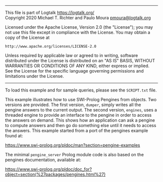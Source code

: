 ________________________________________________________________________

This file is part of Logtalk <https://logtalk.org/>  
Copyright 2020 Michael T. Richter and Paulo Moura <pmoura@logtalk.org>

Licensed under the Apache License, Version 2.0 (the "License");
you may not use this file except in compliance with the License.
You may obtain a copy of the License at

    http://www.apache.org/licenses/LICENSE-2.0

Unless required by applicable law or agreed to in writing, software
distributed under the License is distributed on an "AS IS" BASIS,
WITHOUT WARRANTIES OR CONDITIONS OF ANY KIND, either express or implied.
See the License for the specific language governing permissions and
limitations under the License.
________________________________________________________________________


To load this example and for sample queries, please see the `SCRIPT.txt`
file.

This example illustrates how to use SWI-Prolog Pengines from objects. Two
versions are provided. The first version, `dumper`, simply writes all the
pengine answers to the current output. The second version, `engines`, uses
a threaded engine to provide an interface to the pengine in order to access
the answers on demand. This shows how an application can ask a pengine to
compute answers and then go do something else until it needs to access the
answers. This example started from a port of the pengines example found at:

https://www.swi-prolog.org/pldoc/man?section=pengine-examples

The minimal `pengine_server` Prolog module code is also based on the pengines
documentation, available at:

https://www.swi-prolog.org/pldoc/doc_for?object=section(%27packages/pengines.html%27)
